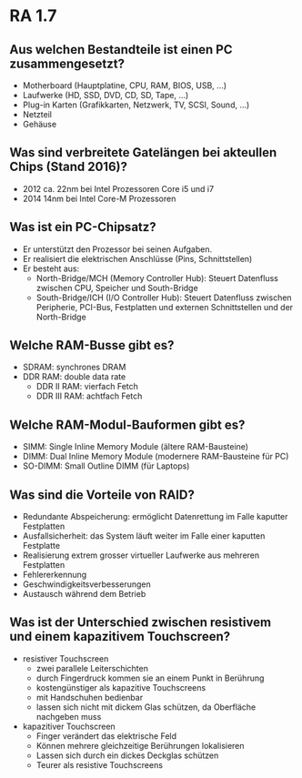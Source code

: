 # RA 1.7

## Aus welchen Bestandteile ist einen PC zusammengesetzt?
* Motherboard (Hauptplatine, CPU, RAM, BIOS, USB, ...)
* Laufwerke (HD, SSD, DVD, CD, SD, Tape, ...)
* Plug-in Karten (Grafikkarten, Netzwerk, TV, SCSI, Sound, ...)
* Netzteil
* Gehäuse

## Was sind verbreitete Gatelängen bei akteullen Chips (Stand 2016)?
* 2012 ca. 22nm bei Intel Prozessoren Core i5 und i7
* 2014 14nm bei Intel Core-M Prozessoren

## Was ist ein PC-Chipsatz?
* Er unterstützt den Prozessor bei seinen Aufgaben.
* Er realisiert die elektrischen Anschlüsse (Pins, Schnittstellen)
* Er besteht aus:
    * North-Bridge/MCH (Memory Controller Hub): Steuert Datenfluss zwischen CPU, Speicher und South-Bridge
    * South-Bridge/ICH (I/O Controller Hub): Steuert Datenfluss zwischen Peripherie, PCI-Bus, Festplatten und externen Schnittstellen und der North-Bridge

## Welche RAM-Busse gibt es?
* SDRAM: synchrones DRAM
* DDR RAM: double data rate
    * DDR II RAM: vierfach Fetch
    * DDR III RAM: achtfach Fetch

## Welche RAM-Modul-Bauformen gibt es?
* SIMM: Single Inline Memory Module (ältere RAM-Bausteine)
* DIMM: Dual Inline Memory Module (modernere RAM-Bausteine für PC)
* SO-DIMM: Small Outline DIMM (für Laptops)

## Was sind die Vorteile von RAID?
* Redundante Abspeicherung: ermöglicht Datenrettung im Falle kaputter Festplatten
* Ausfallsicherheit: das System läuft weiter im Falle einer kaputten Festplatte
* Realisierung extrem grosser virtueller Laufwerke aus mehreren Festplatten
* Fehlererkennung
* Geschwindigkeitsverbesserungen
* Austausch während dem Betrieb

## Was ist der Unterschied zwischen resistivem und einem kapazitivem Touchscreen?
* resistiver Touchscreen
    * zwei parallele Leiterschichten
    * durch Fingerdruck kommen sie an einem Punkt in Berührung
    * kostengünstiger als kapazitive Touchscreens
    * mit Handschuhen bedienbar
    * lassen sich nicht mit dickem Glas schützen, da Oberfläche nachgeben muss
* kapazitiver Touchscreen
    * Finger verändert das elektrische Feld
    * Können mehrere gleichzeitige Berührungen lokalisieren
    * Lassen sich durch ein dickes Deckglas schützen
    * Teurer als resistive Touchscreens

